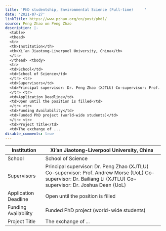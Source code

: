 ```yaml
---
title: 'PhD studentship, Environmental Science (Full-time)     '
date: '2021-07-27'
linkTitle: https://www.pzhao.org/en/post/phd1/
source: Peng Zhao on Peng Zhao
description: |-
  <table>
  <thead>
  <tr>
  <th>Institution</th>
  <th>Xi’an Jiaotong-Liverpool University, China</th>
  </tr>
  </thead> <tbody>
  <tr>
  <td>School</td>
  <td>School of Science</td>
  </tr> <tr>
  <td>Supervisors</td>
  <td>Principal supervisor: Dr. Peng Zhao (XJTLU) Co-supervisor: Prof. Andrew Morse (UoL) Co-supervisor: Dr. Bailiang Li (XJTLU) Co-supervisor: Dr. Joshua Dean (UoL)</td>
  </tr> <tr>
  <td>Application Deadline</td>
  <td>Open until the position is filled</td>
  </tr> <tr>
  <td>Funding Availability</td>
  <td>Funded PhD project (world-wide students)</td>
  </tr> <tr>
  <td>Project Title</td>
  <td>The exchange of ...
disable_comments: true
---
```

<table>
<thead>
<tr>
<th>Institution</th>
<th>Xi’an Jiaotong-Liverpool University, China</th>
</tr>
</thead> <tbody>
<tr>
<td>School</td>
<td>School of Science</td>
</tr> <tr>
<td>Supervisors</td>
<td>Principal supervisor: Dr. Peng Zhao (XJTLU) Co-supervisor: Prof. Andrew Morse (UoL) Co-supervisor: Dr. Bailiang Li (XJTLU) Co-supervisor: Dr. Joshua Dean (UoL)</td>
</tr> <tr>
<td>Application Deadline</td>
<td>Open until the position is filled</td>
</tr> <tr>
<td>Funding Availability</td>
<td>Funded PhD project (world-wide students)</td>
</tr> <tr>
<td>Project Title</td>
<td>The exchange of ...